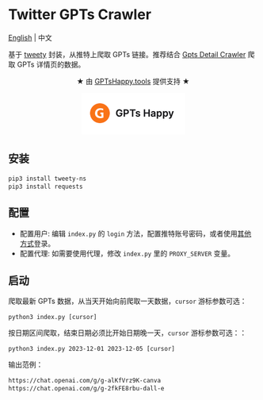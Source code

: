 # Twitter GPTs Crawler

[English](./README.md) | 中文

基于 [tweety](https://github.com/mahrtayyab/tweety) 封装，从推特上爬取 GPTs 链接。推荐结合 [Gpts Detail Crawler](https://github.com/luobogor/gpts-detail-crawler) 爬取 GPTs 详情页的数据。

<p align="center">
★ 由 <a target="_blank" href="https://gptshappy.tools?utm_source=twitter-gpts-crawler">GPTsHappy.tools</a> 提供支持 ★
</p>

<p align="center">
  <a target="_blank" href="https://gptshappy.tools?utm_source=twitter-gpts-crawler">
    <img alt="GPTsHunter" src="./logo.png">
  </a>
</p>

## 安装

```
pip3 install tweety-ns
pip3 install requests
```

## 配置
- 配置用户: 编辑 `index.py` 的 `login` 方法，配置推特账号密码，或者使用[其他方式](https://mahrtayyab.github.io/tweety_docs/basic/singing-in.html)登录。
- 配置代理: 如需要使用代理，修改 `index.py` 里的 `PROXY_SERVER` 变量。

## 启动
爬取最新 GPTs 数据，从当天开始向前爬取一天数据，`cursor` 游标参数可选：

``` shell
python3 index.py [cursor]
```

按日期区间爬取，结束日期必须比开始日期晚一天，`cursor` 游标参数可选：：

``` shell
python3 index.py 2023-12-01 2023-12-05 [cursor]
```

输出范例：

```text
https://chat.openai.com/g/g-alKfVrz9K-canva
https://chat.openai.com/g/g-2fkFE8rbu-dall-e
```
